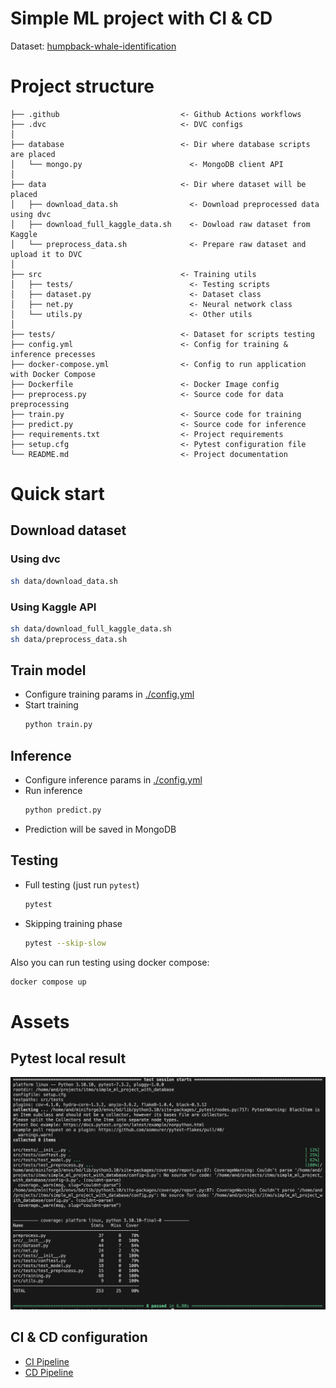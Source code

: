 # Simple ML project with CI & CD

Dataset: [humpback-whale-identification](https://www.kaggle.com/competitions/humpback-whale-identification)

# Project structure
```
├── .github                           <- Github Actions workflows
├── .dvc                              <- DVC configs
│
├── database                          <- Dir where database scripts are placed
│   └── mongo.py                        <- MongoDB client API
│
├── data                              <- Dir where dataset will be placed
│   ├── download_data.sh                <- Download preprocessed data using dvc
│   ├── download_full_kaggle_data.sh    <- Dowload raw dataset from Kaggle
│   └── preprocess_data.sh              <- Prepare raw dataset and upload it to DVC
│
├── src                               <- Training utils
│   ├── tests/                          <- Testing scripts
│   ├── dataset.py                      <- Dataset class
│   ├── net.py                          <- Neural network class
│   └── utils.py                        <- Other utils
│
├── tests/                            <- Dataset for scripts testing
├── config.yml                        <- Config for training & inference precesses 
├── docker-compose.yml                <- Config to run application with Docker Compose
├── Dockerfile                        <- Docker Image config
├── preprocess.py                     <- Source code for data preprocessing
├── train.py                          <- Source code for training
├── predict.py                        <- Source code for inference
├── requirements.txt                  <- Project requirements
├── setup.cfg                         <- Pytest configuration file
└── README.md                         <- Project documentation
```

# Quick start
## Download dataset
### Using dvc
```bash
sh data/download_data.sh
```
### Using Kaggle API
```bash
sh data/download_full_kaggle_data.sh
sh data/preprocess_data.sh
```

## Train model
- Configure training params in [./config.yml](./config.yml)
- Start training
    ```bash
    python train.py
    ```

## Inference
- Configure inference params in [./config.yml](./config.yml)
- Run inference
    ```bash
    python predict.py
    ```
- Prediction will be saved in MongoDB

## Testing 
- Full testing (just run `pytest`)
    ```bash
    pytest
    ```
- Skipping training phase
    ```bash
    pytest --skip-slow
    ```
Also you can run testing using docker compose: 
```bash
docker compose up
```


# Assets
## Pytest local result
![](./assets/pytest_result.png)

## CI & CD configuration 
- [CI Pipeline](https://github.com/traptrip/simple_ml_project_with_database/blob/main/.github/workflows/ci.yml)
- [CD Pipeline](https://github.com/traptrip/simple_ml_project_with_database/blob/main/.github/workflows/cd.yml)
